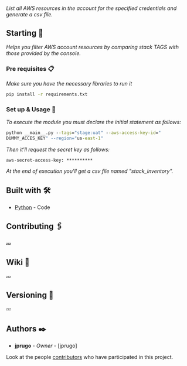 # 

_List all AWS resources in the account for the specified credentials and generate a csv file._

## Starting 🚀

_Helps you filter AWS account resources by comparing stack TAGS with those provided by the console._


### Pre requisites 📋

_Make sure you have the necessary libraries to run it_

```cmd
pip install -r requirements.txt
```

### Set up & Usage 🔧

_To execute the module you must declare the initial statement as follows:_

```cmd
python __main__.py --tags="stage:uat" --aws-access-key-id="
DUMMY_ACCES_KEY" --region="us-east-1"
```

_Then it'll request the secret key as follows:_
```
aws-secret-access-key: **********
```

_At the end of execution you'll get a csv file named "stack_inventory"._

## Built with 🛠️

* [Python]() - Code

## Contributing 🖇️
💤

## Wiki 📖
💤

## Versioning 📌
💤

## Authors ✒️

* **jprugo** - *Owner* - [jprugo]

Look at the people [contributors]() who have participated in this project.